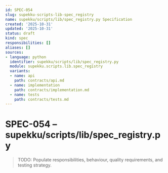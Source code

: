 ```yaml
---
id: SPEC-054
slug: supekku-scripts-lib-spec_registry
name: supekku/scripts/lib/spec_registry.py Specification
created: '2025-10-31'
updated: '2025-10-31'
status: draft
kind: spec
responsibilities: []
aliases: []
sources:
- language: python
  identifier: supekku/scripts/lib/spec_registry.py
  module: supekku.scripts.lib.spec_registry
  variants:
  - name: api
    path: contracts/api.md
  - name: implementation
    path: contracts/implementation.md
  - name: tests
    path: contracts/tests.md
---
```


# SPEC-054 – supekku/scripts/lib/spec_registry.py

> TODO: Populate responsibilities, behaviour, quality requirements, and testing strategy.
